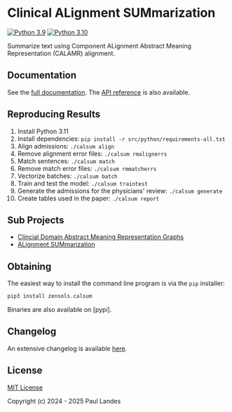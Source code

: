 # Clinical ALignment SUMmarization

[![Python 3.9][python39-badge]][python39-link]
[![Python 3.10][python310-badge]][python310-link]

Summarize text using Component ALignment Abstract Meaning Representation
(CALAMR) alignment.


## Documentation

See the [full documentation](https://plandes.github.io/calsum/index.html).
The [API reference](https://plandes.github.io/calsum/api.html) is also
available.


## Reproducing Results

1. Install Python 3.11
1. Install dependencies: `pip install -r src/python/requirements-all.txt`
1. Align admissions: `./calsum align`
1. Remove alignment error files: `./calsum rmalignerrs`
1. Match sentences: `./calsum match`
1. Remove match error files: `./calsum rmmatcherrs`
1. Vectorize batches: `./calsum batch`
1. Train and test the model: `./calsum traintest`
1. Generate the admissions for the physicians' review: `./calsum generate`
1. Create tables used in the paper: `./calsum report`


## Sub Projects

* [Clincial Domain Abstract Meaning Representation Graphs](https://github.com/plandes/clinicamr)
* [ALignment SUMmarization](https://github.com/plandes/alsum)


## Obtaining

The easiest way to install the command line program is via the `pip` installer:
```bash
pip3 install zensols.calsum
```

Binaries are also available on [pypi].


## Changelog

An extensive changelog is available [here](CHANGELOG.md).


## License

[MIT License](LICENSE.md)

Copyright (c) 2024 - 2025 Paul Landes


<!-- links -->
[python39-badge]: https://img.shields.io/badge/python-3.9-blue.svg
[python39-link]: https://www.python.org/downloads/release/python-390
[python310-badge]: https://img.shields.io/badge/python-3.10-blue.svg
[python310-link]: https://www.python.org/downloads/release/python-310
